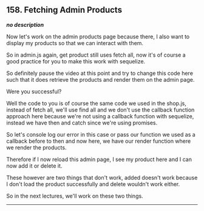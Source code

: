 ## 158. Fetching Admin Products

<strong><em>no description</em></strong>

Now let's work on the admin products page because there, I also want to display
my products so that we can interact with them. 

So in admin.js again, get product still uses fetch all, now it's of course a
good practice for you to make this work with sequelize. 

So definitely pause the video at this point and try to change this code here
such that it does retrieve the products and render them on the admin page. 

Were you successful? 

Well the code to you is of course the same code we used in the shop.js, instead
of fetch all, we'll use find all and we don't use the callback function approach
here because we're not using a callback function with sequelize, instead we have
then and catch since we're using promises. 

So let's console log our error in this case or pass our function we used as a
callback before to then and now here, we have our render function where we
render the products. 

Therefore if I now reload this admin page, I see my product here and I can now
add it or delete it. 

These however are two things that don't work, added doesn't work because I don't
load the product successfully and delete wouldn't work either. 

So in the next lectures, we'll work on these two things. 

---